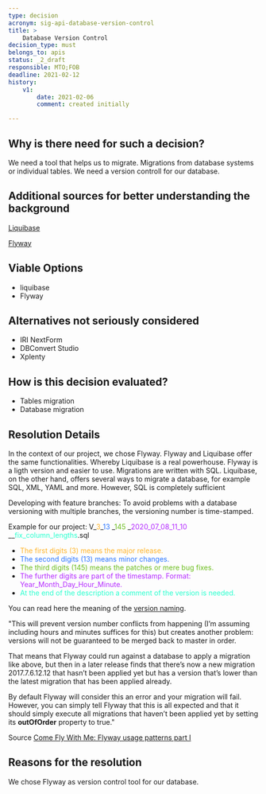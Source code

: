```yaml
---
type: decision
acronym: sig-api-database-version-control
title: >
    Database Version Control
decision_type: must
belongs_to: apis
status: _2_draft
responsible: MTO;FOB
deadline: 2021-02-12
history:
    v1:
        date: 2021-02-06
        comment: created initially

---
```


## Why is there need for such a decision?
We need a tool that helps us to migrate. Migrations from database systems or individual tables.
We need a version controll for our database.
## Additional sources for better understanding the background

[Liquibase](https://www.liquibase.org/)

[Flyway](https://flywaydb.org/)


## Viable Options

* liquibase
* Flyway


## Alternatives not seriously considered
* IRI NextForm
* DBConvert Studio
* Xplenty

## How is this decision evaluated?
* Tables migration
* Database migration
 
 
## Resolution Details
In the context of our project, we chose Flyway. 
Flyway and Liquibase offer the same functionalities. Whereby Liquibase is a real powerhouse. Flyway is a ligth version and easier to use. Migrations are written with SQL. Liquibase, on the other hand, offers several ways to migrate a database, for example SQL, XML, YAML and more. However, SQL is completely sufficient 

Developing with feature branches:
To avoid problems with a database versioning with multiple branches, the versioning number is time-stamped.

Example for our project:
V_<span style="color:#ffb42b">3</span>_<span style="color:#2b76ff">13</span> _<span style="color:#6cbd1f">145</span> _<span style="color:#b42bff">2020_07_08_11_10</span> __<span style="color:#2bffcf">fix_column_lengths</span>.sql

- <span style="color:#ffb42b">The first digits (3) means the major release.</span> 
- <span style="color:#2b76ff">The second digits (13) means minor changes.</span> 
- <span style="color:#6cbd1f">The third digits (145) means the patches or mere bug fixes.</span> 
- <span style="color:#b42bff">The further digits are part of the timestamp. Format: Year_Month_Day_Hour_Minute.</span> 
- <span style="color:#2bffcf">At the end of the description a comment of the version is needed.</span>

You can read here the meaning of the [version naming](https://flywaydb.org/documentation/concepts/migrations.html#naming). 



"This will prevent version number conflicts from happening (I’m assuming including hours and minutes suffices for this) but creates another problem: versions will not be guaranteed to be merged back to master in order.

That means that Flyway could run against a database to apply a migration like above, but then in a later release finds that there’s now a new migration 2017.7.6.12.12 that hasn’t been applied yet but has a version that’s lower than the latest migration that has been applied already.

By default Flyway will consider this an error and your migration will fail. However, you can simply tell Flyway that this is all expected and that it should simply execute all migrations that haven’t been applied yet by setting its **outOfOrder** property to true."

Source [Come Fly With Me: Flyway usage patterns part I](https://blog.trifork.com/2018/08/17/come-fly-with-me-flyway-usage-patterns-part-i/)

## Reasons for the resolution
We chose Flyway as version control tool for our database.


